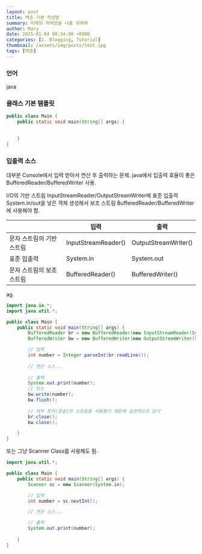 ```yaml
---
layout: post
title: 백준 기본 작성법
summary: 미래의 까먹었을 나를 위하여
author: Mary
date: 2025-01-04 00:34:00 +0900
categories: [1. Blogging, Tutorial]
thumbnail: /assets/img/posts/test.jpg
tags: [백준]
---
```




### 언어
java <br>

### 클래스 기본 템플릿

```java
public class Main {
    public static void main(String[] args) {
    
    
    }
}
``` 


### 입출력 소스

대부분 Console에서 입력 받아서 연산 후 출력하는 문제.
java에서 입출력 효율이 좋은 BufferedReader/BufferedWriter 사용.

I/O의 기반 스트림 InputStreamReader/OutputStreamWriter에 
표준 입출력 System.in/out을 넣은 객체 생성해서
보조 스트림 BufferedReader/BufferedWriter에 사용해야 함.

<table>
  	<thead>
      <th></th>
      <th>입력</th>
      <th>출력</th>
    </thead>
    <tbody>
      <tr>
        <td>문자 스트림의 기반 스트림</td>
        <td>InputStreamReader()</td>
        <td>OutputStreamWriter()</td>
      </tr>
      <tr>
        <td>표준 입출력</td>
        <td>System.in</td>
        <td>System.out</td>
      </tr>
      <tr>
        <td>문자 스트림의 보조 스트림</td>
        <td>BufferedReader()</td>
        <td>BufferedWriter()</td>
      </tr>
    </tbody>
</table>


ag.
```java
import java.io.*;
import java.util.*;

public class Main {
    public static void main(String[] args) {
        BufferedReader br = new BufferedReader(new InputStreamReader(System.in));
        BufferedWriter bw = new BufferedWriter(new OutputStreamWriter(System.out));

        // 입력
        int number = Integer.parseInt(br.readLine());
	    
        // 연산 소스...
        
        // 출력
        System.out.print(number);
        // 또는
        bw.write(number);
        bw.flush();
        
        // 외부 장치(콘솔)의 스트림을 사용했기 때문에 습관적으로 닫기
        br.close();
        bw.close();

    }
}
```


또는
그냥 Scanner Class를 사용해도 됨.

```java
import java.util.*;

public class Main {
    public static void main(String[] args) {
        Scanner sc = new Scanner(System.in);

        // 입력
        int number = sc.nextInt();

        // 연산 소스...

        // 출력
        System.out.print(number);
    
    }
}
```
